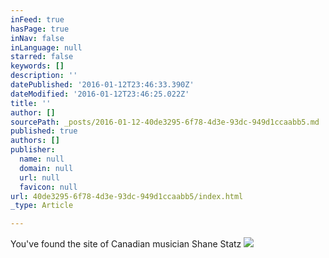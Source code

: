 ```yaml
---
inFeed: true
hasPage: true
inNav: false
inLanguage: null
starred: false
keywords: []
description: ''
datePublished: '2016-01-12T23:46:33.390Z'
dateModified: '2016-01-12T23:46:25.022Z'
title: ''
author: []
sourcePath: _posts/2016-01-12-40de3295-6f78-4d3e-93dc-949d1ccaabb5.md
published: true
authors: []
publisher:
  name: null
  domain: null
  url: null
  favicon: null
url: 40de3295-6f78-4d3e-93dc-949d1ccaabb5/index.html
_type: Article

---
```

You've found the site of Canadian musician Shane Statz
![](https://the-grid-user-content.s3-us-west-2.amazonaws.com/3b09a64c-b673-464c-a6ab-30367af19b31.jpg)